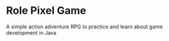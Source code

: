 # Role Pixel Game
A simple action adventure RPG to practice and learn about game development in Java 
